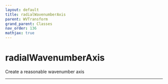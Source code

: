 ```yaml
---
layout: default
title: radialWavenumberAxis
parent: WVTransform
grand_parent: Classes
nav_order: 136
mathjax: true
---
```


#  radialWavenumberAxis

Create a reasonable wavenumber axis


---

